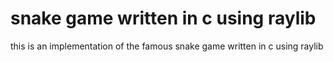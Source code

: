 # snake game written in c using raylib
this is an implementation of the famous snake game written in c using raylib
